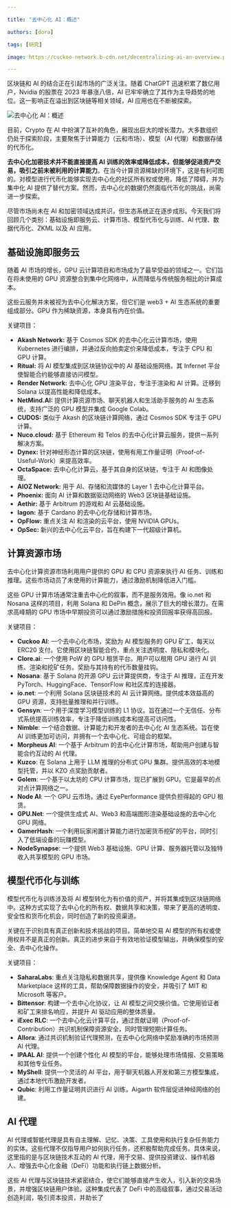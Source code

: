 ```yaml
---

title: "去中心化 AI：概述"

authors: [dora]

tags: [研究]

image: https://cuckoo-network.b-cdn.net/decentralizing-ai-an-overview.png

---
```


区块链和 AI 的结合正在引起市场的广泛关注。随着 ChatGPT 迅速积累了数亿用户，Nvidia 的股票在 2023 年暴涨八倍，AI 已牢牢确立了其作为主导趋势的地位。这一影响正在溢出到区块链等相关领域，AI 应用也在不断被探索。

![去中心化 AI：概述](https://cuckoo-network.b-cdn.net/decentralizing-ai-an-overview.png "去中心化 AI：概述")

目前，Crypto 在 AI 中扮演了互补的角色，展现出巨大的增长潜力。大多数组织仍处于探索阶段，主要聚焦于计算能力（云和市场）、模型（AI 代理）和数据存储的代币化。

**去中心化加密技术并不能直接提高 AI 训练的效率或降低成本，但能够促进资产交易，吸引之前未被利用的计算能力**。在当今计算资源稀缺的环境下，这是有利可图的。对模型进行代币化能够实现去中心化的社区所有权或使用，降低了障碍，并为集中化 AI 提供了替代方案。然而，去中心化的数据仍然面临代币化的挑战，尚需进一步探索。

尽管市场尚未在 AI 和加密领域达成共识，但生态系统正在逐步成形。今天我们将回顾几个类别：基础设施即服务云、计算市场、模型代币化与训练、AI 代理、数据代币化、ZKML 以及 AI 应用。

## 基础设施即服务云

随着 AI 市场的增长，GPU 云计算项目和市场成为了最早受益的领域之一。它们旨在将未使用的 GPU 资源整合到集中化网络中，从而降低与传统服务相比的计算成本。

这些云服务并未被视为去中心化解决方案，但它们是 web3 + AI 生态系统的重要组成部分。GPU 作为稀缺资源，本身具有内在价值。

关键项目：

- **Akash Network:** 基于 Cosmos SDK 的去中心化云计算市场，使用 Kubernetes 进行编排，并通过反向拍卖定价来降低成本，专注于 CPU 和 GPU 计算。
- **Ritual:** 将 AI 模型集成到区块链协议中的 AI 基础设施网络。其 Infernet 平台使智能合约能够直接访问模型。
- **Render Network:** 去中心化 GPU 渲染平台，专注于渲染和 AI 计算。迁移到 Solana 以提高性能和降低成本。
- **NetMind.AI:** 提供计算资源市场、聊天机器人和生活助手服务的 AI 生态系统，支持广泛的 GPU 模型并集成 Google Colab。
- **CUDOS:** 类似于 Akash 的区块链计算网络，通过 Cosmos SDK 专注于 GPU 计算。
- **Nuco.cloud:** 基于 Ethereum 和 Telos 的去中心化计算云服务，提供一系列解决方案。
- **Dynex:** 针对神经形态计算的区块链，使用有用工作量证明（Proof-of-Useful-Work）来提高效率。
- **OctaSpace:** 去中心化计算云，基于其自身的区块链，专注于 AI 和图像处理。
- **AIOZ Network:** 用于 AI、存储和流媒体的 Layer 1 去中心化计算平台。
- **Phoenix:** 面向 AI 计算和数据驱动网络的 Web3 区块链基础设施。
- **Aethir:** 基于 Arbitrum 的游戏和 AI 云基础设施。
- **Iagon:** 基于 Cardano 的去中心化存储和计算市场。
- **OpFlow:** 重点关注 AI 和渲染的云平台，使用 NVIDIA GPUs。
- **OpSec:** 新兴的去中心化云平台，旨在构建下一代超级计算机。

## 计算资源市场

去中心化计算资源市场利用用户提供的 GPU 和 CPU 资源来执行 AI 任务、训练和推理。这些市场动员了未使用的计算能力，通过激励机制降低进入门槛。

这些 GPU 计算市场通常注重去中心化的叙事，而不是服务效用。像 io.net 和 Nosana 这样的项目，利用 Solana 和 DePin 概念，展示了巨大的增长潜力。在需求高峰期的 GPU 市场中早期投资可以通过激励措施和投资回报率获得高回报。

关键项目：

- **Cuckoo AI**: 一个去中心化市场，奖励为 AI 模型服务的 GPU 矿工，每天以 ERC20 支付。它使用区块链智能合约，重点关注透明度、隐私和模块化。
- **Clore.ai**: 一个使用 PoW 的 GPU 租赁平台。用户可以租用 GPU 进行 AI 训练、渲染和挖矿任务。奖励与其持有的代币数量挂钩。
- **Nosana**: 基于 Solana 的开源 GPU 云计算提供商，专注于 AI 推理，正在开发 PyTorch、HuggingFace、TensorFlow 和社区库的连接器。
- **io.net**: 一个利用 Solana 区块链技术的 AI 云计算网络。提供成本效益高的 GPU 资源，支持批量推理和并行训练。
- **Gensyn**: 一个用于深度学习模型训练的 L1 协议。旨在通过一个无信任、分布式系统提高训练效率，专注于降低训练成本和提高可访问性。
- **Nimble**: 一个结合数据、计算能力和开发者的去中心化 AI 生态系统。旨在使 AI 训练更加可访问，并拥有一个去中心化、可组合的框架。
- **Morpheus AI**: 一个基于 Arbitrum 的去中心化计算市场，帮助用户创建与智能合约互动的 AI 代理。
- **Kuzco**: 在 Solana 上用于 LLM 推理的分布式 GPU 集群。提供高效的本地模型托管，并以 KZO 点奖励贡献者。
- **Golem**: 一个基于以太坊的 CPU 计算市场，现已扩展到 GPU。它是最早的点对点计算网络之一。
- **Node AI**: 一个 GPU 云市场，通过 EyePerformance 提供负担得起的 GPU 租赁。
- **GPU.Net**: 一个提供生成式 AI、Web3 和高端图形渲染基础设施的去中心化 GPU 网络。
- **GamerHash**: 一个利用玩家闲置计算能力进行加密货币挖矿的平台，同时引入了低端设备的玩赚模型。
- **NodeSynapse**: 一个提供 Web3 基础设施、GPU 计算、服务器托管以及独特收入共享模型的 GPU 市场。

## 模型代币化与训练

模型代币化与训练涉及将 AI 模型转化为有价值的资产，并将其集成到区块链网络中。这种方式实现了去中心化的所有权、数据共享和决策，带来了更高的透明度、安全性和货币化机会，同时创造了新的投资渠道。

关键在于识别具有真正创新和技术挑战的项目。简单地交易 AI 模型的所有权或使用权并不是真正的创新。真正的进步来自于有效地验证模型输出，并确保模型的安全、去中心化操作。

关键项目：

- **SaharaLabs**: 重点关注隐私和数据共享，提供像 Knowledge Agent 和 Data Marketplace 这样的工具，帮助保障数据操作的安全，并吸引了 MIT 和 Microsoft 等客户。
- **Bittensor**: 构建一个去中心化协议，让 AI 模型之间交换价值。它使用验证者和矿工来排名响应，并提升 AI 驱动应用的整体质量。
- **iExec RLC**: 一个去中心化云计算平台，通过贡献证明（Proof-of-Contribution）共识机制保障资源安全，同时管理短期计算任务。
- **Allora**: 通过共识机制验证代理预测，在去中心化网络中奖励准确的市场预测 AI 代理。
- **lPAAL AI**: 提供一个创建个性化 AI 模型的平台，能够处理市场情报、交易策略和其他专业任务。
- **MyShell**: 提供一个灵活的 AI 平台，用于聊天机器人开发和第三方模型集成，通过本地代币激励开发者。
- **Qubic**: 利用工作量证明共识进行 AI 训练，Aigarth 软件层促进神经网络的创建。

## AI 代理

AI 代理或智能代理是具有自主理解、记忆、决策、工具使用和执行复杂任务能力的实体。这些代理不仅指导用户如何执行任务，还积极帮助完成任务。具体来说，这里指的是与区块链技术互动的 AI 代理，用于交易、提供投资建议、操作机器人、增强去中心化金融（DeFi）功能和执行链上数据分析。

这些 AI 代理与区块链技术紧密结合，使它们能够直接产生收入，引入新的交易场景，并增强区块链用户体验。这种集成代表了 DeFi 中的高级叙事，通过交易活动创造利润，吸引资本投资，并助长了